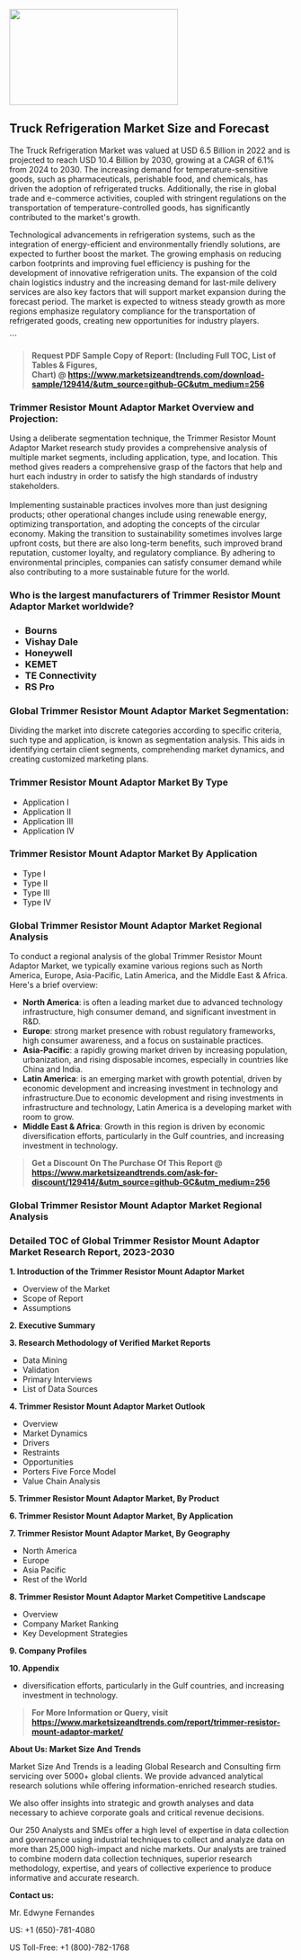 <p><img class="alignnone size-medium wp-image-20088" src="https://ffe5etoiles.com/wp-content/uploads/2024/12/MST1-300x171.png" alt="" width="300" height="171" /></p><h2>Truck Refrigeration Market Size and Forecast</h2><p>The Truck Refrigeration Market was valued at USD 6.5 Billion in 2022 and is projected to reach USD 10.4 Billion by 2030, growing at a CAGR of 6.1% from 2024 to 2030. The increasing demand for temperature-sensitive goods, such as pharmaceuticals, perishable food, and chemicals, has driven the adoption of refrigerated trucks. Additionally, the rise in global trade and e-commerce activities, coupled with stringent regulations on the transportation of temperature-controlled goods, has significantly contributed to the market's growth.</p><p>Technological advancements in refrigeration systems, such as the integration of energy-efficient and environmentally friendly solutions, are expected to further boost the market. The growing emphasis on reducing carbon footprints and improving fuel efficiency is pushing for the development of innovative refrigeration units. The expansion of the cold chain logistics industry and the increasing demand for last-mile delivery services are also key factors that will support market expansion during the forecast period. The market is expected to witness steady growth as more regions emphasize regulatory compliance for the transportation of refrigerated goods, creating new opportunities for industry players.</p>```</p><blockquote id="" class=""><strong>Request PDF Sample Copy of Report: (Including Full TOC, List of Tables &amp; Figures, Chart)&nbsp;@&nbsp;<strong><a href="https://www.marketsizeandtrends.com/download-sample/129414/&utm_source=github-GC&utm_medium=256" target="_blank">https://www.marketsizeandtrends.com/download-sample/129414/&utm_source=github-GC&utm_medium=256</a></strong></strong></blockquote><h3 id="" class="">Trimmer Resistor Mount Adaptor Market&nbsp;Overview and Projection:</h3><p id="" class="">Using a deliberate segmentation technique, the Trimmer Resistor Mount Adaptor Market research study provides a comprehensive analysis of multiple market segments, including application, type, and location. This method gives readers a comprehensive grasp of the factors that help and hurt each industry in order to satisfy the high standards of industry stakeholders. <br /> <br />Implementing sustainable practices involves more than just designing products; other operational changes include using renewable energy, optimizing transportation, and adopting the concepts of the circular economy. Making the transition to sustainability sometimes involves large upfront costs, but there are also long-term benefits, such improved brand reputation, customer loyalty, and regulatory compliance. By adhering to environmental principles, companies can satisfy consumer demand while also contributing to a more sustainable future for the world.</p><h3 id="" class="">Who is the largest manufacturers of&nbsp;Trimmer Resistor Mount Adaptor Market worldwide?</h3><h3 class=""><p><ul><li>Bourns </li><li> Vishay Dale </li><li> Honeywell </li><li> KEMET </li><li> TE Connectivity </li><li> RS Pro</li></ul></p></h3><h3 id="" class="">Global&nbsp;Trimmer Resistor Mount Adaptor Market Segmentation:</h3><p id="" class="">Dividing the market into discrete categories according to specific criteria, such type and application, is known as segmentation analysis. This aids in identifying certain client segments, comprehending market dynamics, and creating customized marketing plans.</p><h3 id="" class="">Trimmer Resistor Mount Adaptor Market&nbsp;By Type</h3><p><p><ul><li>Application I</li><li> Application II</li><li> Application III</li><li> Application IV</p></li></ul></p></p><h3 id="" class="">Trimmer Resistor Mount Adaptor Market&nbsp;By Application</h3><p class=""><p><ul><li>Type I</li><li> Type II</li><li> Type III</li><li> Type IV</li></ul></p></p><h3 id="" class="">Global Trimmer Resistor Mount Adaptor Market Regional Analysis</h3><p id="" class="">To conduct a regional analysis of the global Trimmer Resistor Mount Adaptor Market, we typically examine various regions such as North America, Europe, Asia-Pacific, Latin America, and the Middle East &amp; Africa. Here's a brief overview:</p><ul><li><strong>North America</strong>: is often a leading market due to advanced technology infrastructure, high consumer demand, and significant investment in R&amp;D.</li><li><strong>Europe</strong>: strong market presence with robust regulatory frameworks, high consumer awareness, and a focus on sustainable practices.</li><li><strong>Asia-Pacific</strong>: a rapidly growing market driven by increasing population, urbanization, and rising disposable incomes, especially in countries like China and India.</li><li><strong>Latin America</strong>: is an emerging market with growth potential, driven by economic development and increasing investment in technology and infrastructure.Due to economic development and rising investments in infrastructure and technology, Latin America is a developing market with room to grow.</li><li><strong>Middle East &amp; Africa</strong>: Growth in this region is driven by economic diversification efforts, particularly in the Gulf countries, and increasing investment in technology.</li></ul><blockquote id="" class=""><strong>Get a Discount On The Purchase Of This Report @ <strong><a href="https://www.marketsizeandtrends.com/ask-for-discount/129414/&utm_source=github-GC&utm_medium=256" target="_blank">https://www.marketsizeandtrends.com/ask-for-discount/129414/&utm_source=github-GC&utm_medium=256</a></strong></strong></blockquote><h3 id="" class="">Global Trimmer Resistor Mount Adaptor Market Regional Analysis</h3><h3 id="" class="">Detailed TOC of Global Trimmer Resistor Mount Adaptor Market Research Report, 2023-2030</h3><p id="" class=""><strong>1. Introduction of the Trimmer Resistor Mount Adaptor Market</strong></p><ul><li>Overview of the Market</li><li>Scope of Report</li><li>Assumptions</li></ul><p id="" class=""><strong>2. Executive Summary</strong></p><p id="" class=""><strong>3. Research Methodology of Verified Market Reports</strong></p><ul><li>Data Mining</li><li>Validation</li><li>Primary Interviews</li><li>List of Data Sources</li></ul><p id="" class=""><strong>4. Trimmer Resistor Mount Adaptor Market Outlook</strong></p><ul><li>Overview</li><li>Market Dynamics</li><li>Drivers</li><li>Restraints</li><li>Opportunities</li><li>Porters Five Force Model</li><li>Value Chain Analysis</li></ul><p id="" class=""><strong>5. Trimmer Resistor Mount Adaptor Market, By Product</strong></p><p id="" class=""><strong>6. Trimmer Resistor Mount Adaptor Market, By Application</strong></p><p id="" class=""><strong>7. Trimmer Resistor Mount Adaptor Market, By Geography</strong></p><ul><li>North America</li><li>Europe</li><li>Asia Pacific</li><li>Rest of the World</li></ul><p id="" class=""><strong>8. Trimmer Resistor Mount Adaptor Market Competitive Landscape</strong></p><ul><li>Overview</li><li>Company Market Ranking</li><li>Key Development Strategies</li></ul><p id="" class=""><strong>9. Company Profiles</strong></p><p id="" class=""><strong>10. Appendix</strong></p><ul><li>diversification efforts, particularly in the Gulf countries, and increasing investment in technology.</li></ul><blockquote id="" class=""><strong>For More Information or Query, visit <strong><strong><a href="https://www.marketsizeandtrends.com/report/trimmer-resistor-mount-adaptor-market/" target="_blank">https://www.marketsizeandtrends.com/report/trimmer-resistor-mount-adaptor-market/</a></strong></strong></strong></blockquote><p id="" class=""><strong>About Us: Market Size And Trends</strong></p><p id="" class="">Market Size And Trends is a leading Global Research and Consulting firm servicing over 5000+ global clients. We provide advanced analytical research solutions while offering information-enriched research studies.</p><p id="" class="">We also offer insights into strategic and growth analyses and data necessary to achieve corporate goals and critical revenue decisions.</p><p id="" class="">Our 250 Analysts and SMEs offer a high level of expertise in data collection and governance using industrial techniques to collect and analyze data on more than 25,000 high-impact and niche markets. Our analysts are trained to combine modern data collection techniques, superior research methodology, expertise, and years of collective experience to produce informative and accurate research.</p><p id="" class=""><strong>Contact us:</strong></p><p id="" class="">Mr. Edwyne Fernandes</p><p id="" class="">US: +1 (650)-781-4080</p><p id="" class="">US Toll-Free: +1 (800)-782-1768</p>


